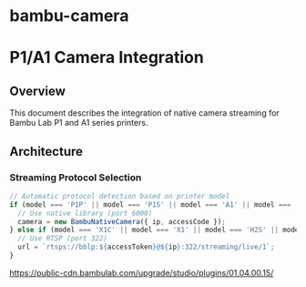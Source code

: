 # bambu-camera


# P1/A1 Camera Integration

## Overview
This document describes the integration of native camera streaming for Bambu Lab P1 and A1 series printers.

## Architecture

### Streaming Protocol Selection

```typescript
// Automatic protocol detection based on printer model
if (model === 'P1P' || model === 'P1S' || model === 'A1' || model === 'A1M') {
  // Use native library (port 6000)
  camera = new BambuNativeCamera({ ip, accessCode });
} else if (model === 'X1C' || model === 'X1' || model === 'H2S' || model === 'H2D') {
  // Use RTSP (port 322)
  url = `rtsps://bblp:${accessToken}@${ip}:322/streaming/live/1`;
}
```

https://public-cdn.bambulab.com/upgrade/studio/plugins/01.04.00.15/
